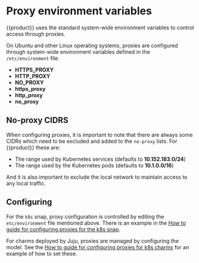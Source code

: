 # Proxy environment variables

{{product}} uses the standard system-wide environment variables to
control access through proxies.

On Ubuntu and other Linux operating systems, proxies are configured through
system-wide environment variables defined in the `/etc/environment` file.

- **HTTPS_PROXY**
- **HTTP_PROXY**
- **NO_PROXY**
- **https_proxy**
- **http_proxy**
- **no_proxy**

## No-proxy CIDRS

When configuring proxies, it is important to note that there are always some
CIDRs which need to be excluded and added to the `no-proxy` lists. For
{{product}} these are:

- The range used by Kubernetes services (defaults to **10.152.183.0/24**)
- The range used by the Kubernetes pods (defaults to **10.1.0.0/16**)

And it is also important to exclude the local network to maintain access to any
local traffic.

## Configuring

For the `k8s` snap, proxy configuration is controlled by editing the
`etc/environment` file mentioned above. There is an example in the
[How to guide for configuring proxies for the k8s snap][].

For charms deployed by Juju, proxies are managed by configuring the model. See
the [How to guide for configuring proxies for k8s charms][] for an example of
how to set these.

<!-- LINKS -->

[How to guide for configuring proxies for the k8s snap]: /snap/howto/proxy
[How to guide for configuring proxies for k8s charms]: /charm/howto/proxy
